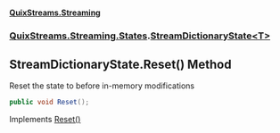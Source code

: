 #### [QuixStreams.Streaming](index.md 'index')
### [QuixStreams.Streaming.States](QuixStreams.Streaming.States.md 'QuixStreams.Streaming.States').[StreamDictionaryState&lt;T&gt;](StreamDictionaryState_T_.md 'QuixStreams.Streaming.States.StreamDictionaryState<T>')

## StreamDictionaryState<T>.Reset() Method

Reset the state to before in-memory modifications

```csharp
public void Reset();
```

Implements [Reset()](IStreamState.Reset().md 'QuixStreams.Streaming.States.IStreamState.Reset()')